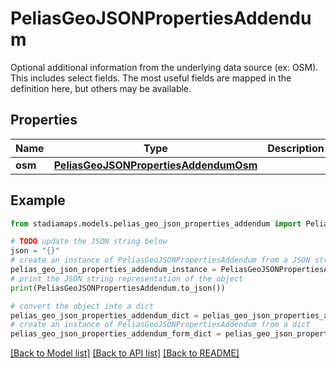 # PeliasGeoJSONPropertiesAddendum

Optional additional information from the underlying data source (ex: OSM). This includes select fields. The most useful fields are mapped in the definition here, but others may be available.

## Properties

Name | Type | Description | Notes
------------ | ------------- | ------------- | -------------
**osm** | [**PeliasGeoJSONPropertiesAddendumOsm**](PeliasGeoJSONPropertiesAddendumOsm.md) |  | [optional] 

## Example

```python
from stadiamaps.models.pelias_geo_json_properties_addendum import PeliasGeoJSONPropertiesAddendum

# TODO update the JSON string below
json = "{}"
# create an instance of PeliasGeoJSONPropertiesAddendum from a JSON string
pelias_geo_json_properties_addendum_instance = PeliasGeoJSONPropertiesAddendum.from_json(json)
# print the JSON string representation of the object
print(PeliasGeoJSONPropertiesAddendum.to_json())

# convert the object into a dict
pelias_geo_json_properties_addendum_dict = pelias_geo_json_properties_addendum_instance.to_dict()
# create an instance of PeliasGeoJSONPropertiesAddendum from a dict
pelias_geo_json_properties_addendum_form_dict = pelias_geo_json_properties_addendum.from_dict(pelias_geo_json_properties_addendum_dict)
```
[[Back to Model list]](../README.md#documentation-for-models) [[Back to API list]](../README.md#documentation-for-api-endpoints) [[Back to README]](../README.md)


